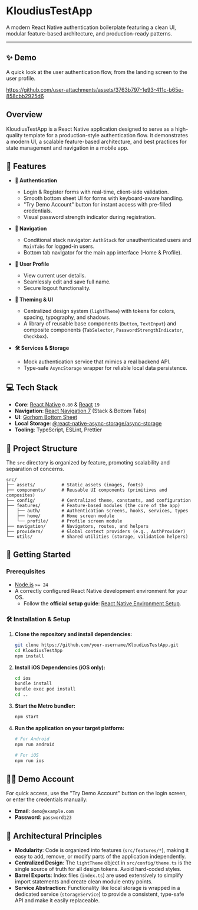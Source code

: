 # KloudiusTestApp

A modern React Native authentication boilerplate featuring a clean UI, modular feature-based architecture, and production-ready patterns.

  

-----

## ✨ Demo

A quick look at the user authentication flow, from the landing screen to the user profile.

https://github.com/user-attachments/assets/3763b797-1e93-411c-b65e-858cbb2925d6

## Overview

KloudiusTestApp is a React Native application designed to serve as a high-quality template for a production-style authentication flow. It demonstrates a modern UI, a scalable feature-based architecture, and best practices for state management and navigation in a mobile app.

## 🎯 Features

  - **🔐 Authentication**

      - Login & Register forms with real-time, client-side validation.
      - Smooth bottom sheet UI for forms with keyboard-aware handling.
      - "Try Demo Account" button for instant access with pre-filled credentials.
      - Visual password strength indicator during registration.

  - **🧭 Navigation**

      - Conditional stack navigator: `AuthStack` for unauthenticated users and `MainTabs` for logged-in users.
      - Bottom tab navigator for the main app interface (Home & Profile).

  - **👤 User Profile**

      - View current user details.
      - Seamlessly edit and save full name.
      - Secure logout functionality.

  - **🎨 Theming & UI**

      - Centralized design system (`lightTheme`) with tokens for colors, spacing, typography, and shadows.
      - A library of reusable base components (`Button`, `TextInput`) and composite components (`TabSelector`, `PasswordStrengthIndicator`, `Checkbox`).

  - **🛠️ Services & Storage**

      - Mock authentication service that mimics a real backend API.
      - Type-safe `AsyncStorage` wrapper for reliable local data persistence.

## 💻 Tech Stack

  - **Core**: [React Native](https://reactnative.dev/) `0.80` & [React](https://react.dev/) `19`
  - **Navigation**: [React Navigation 7](https://reactnavigation.org/) (Stack & Bottom Tabs)
  - **UI**: [Gorhom Bottom Sheet](https://gorhom.github.io/react-native-bottom-sheet/)
  - **Local Storage**: [@react-native-async-storage/async-storage](https://react-native-async-storage.github.io/async-storage/)
  - **Tooling**: TypeScript, ESLint, Prettier

## 📂 Project Structure

The `src` directory is organized by feature, promoting scalability and separation of concerns.

```text
src/
├── assets/          # Static assets (images, fonts)
├── components/      # Reusable UI components (primitives and composites)
├── config/          # Centralized theme, constants, and configuration
├── features/        # Feature-based modules (the core of the app)
│   ├── auth/        # Authentication screens, hooks, services, types
│   ├── home/        # Home screen module
│   └── profile/     # Profile screen module
├── navigation/      # Navigators, routes, and helpers
├── providers/       # Global context providers (e.g., AuthProvider)
└── utils/           # Shared utilities (storage, validation helpers)
```

## 🚀 Getting Started

### Prerequisites

  - [Node.js](https://nodejs.org/) `>= 24`
  - A correctly configured React Native development environment for your OS.
      - Follow the **official setup guide**: [React Native Environment Setup](https://reactnative.dev/docs/set-up-your-environment).

### 🛠️ Installation & Setup

1.  **Clone the repository and install dependencies:**

    ```sh
    git clone https://github.com/your-username/KloudiusTestApp.git
    cd KloudiusTestApp
    npm install
    ```

2.  **Install iOS Dependencies (iOS only):**

    ```sh
    cd ios
    bundle install
    bundle exec pod install
    cd ..
    ```

3.  **Start the Metro bundler:**

    ```sh
    npm start
    ```

4.  **Run the application on your target platform:**

    ```sh
    # For Android
    npm run android

    # For iOS
    npm run ios
    ```

## 👨‍💻 Demo Account

For quick access, use the "Try Demo Account" button on the login screen, or enter the credentials manually:

  - **Email**: `demo@example.com`
  - **Password**: `password123`

## 🧠 Architectural Principles

  - **Modularity**: Code is organized into features (`src/features/*`), making it easy to add, remove, or modify parts of the application independently.
  - **Centralized Design**: The `lightTheme` object in `src/config/theme.ts` is the single source of truth for all design tokens. Avoid hard-coded styles.
  - **Barrel Exports**: Index files (`index.ts`) are used extensively to simplify import statements and create clean module entry points.
  - **Service Abstraction**: Functionality like local storage is wrapped in a dedicated service (`storageService`) to provide a consistent, type-safe API and make it easily replaceable.